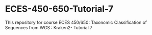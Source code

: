 # ECES-450-650-Tutorial-7
This repository for course ECES 450/650: Taxonomic Classification of Sequences from WGS : Kraken2- Tutorial 7
